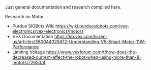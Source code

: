 Just general documentation and research compiled here.

Research on Motor
- Purdue SIGBots Wiki https://wiki.purduesigbots.com/vex-electronics/vex-electronics/motors
- VEX Documentation https://kb.vex.com/hc/en-us/articles/360044325872-Understanding-V5-Smart-Motor-11W-Performance
- Limiting Voltage https://www.vexforum.com/t/how-does-the-decreased-current-affect-the-robot-when-using-more-than-8-motors/72650/4

